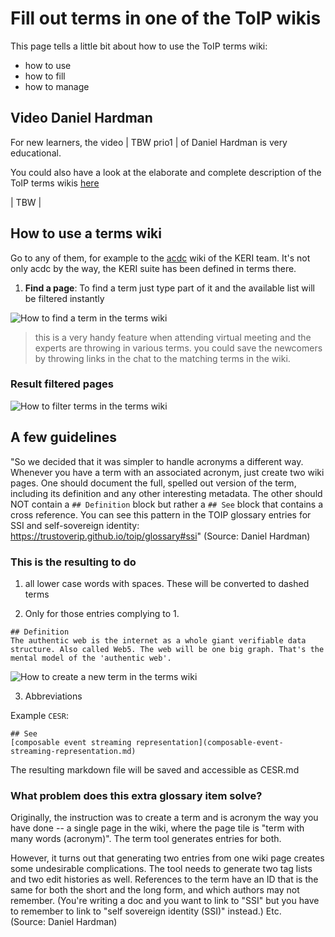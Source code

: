 # Fill out terms in one of the ToIP wikis

This page tells a little bit about how to use the ToIP terms wiki:

- how to use
- how to fill
- how to manage

## Video Daniel Hardman

For new learners, the video | TBW prio1 | of Daniel Hardman is very educational.

You could also have a look at the elaborate and complete description of the ToIP terms wikis [here](https://github.com/trustoverip/toip)

| TBW |

## How to use a terms wiki

Go to any of them, for example to the [acdc](https://github.com/trustoverip/acdc/wiki) wiki of the KERI team. It's not only acdc by the way, the KERI suite has been defined in terms there.

1. **Find a page**: To find a term just type part of it and the available list will be filtered instantly

![How to find a term in the terms wiki](/img/find-a-page.png)

<!--
   <img src="https://raw.githubusercontent.com/WebOfTrust/WOT-terms/gh-pages/images/find-a-page.png" alt="how to find a term in the terms wiki" width="300" />
-->
> this is a very handy feature when attending virtual meeting and the experts are throwing in various terms.
> you could save the newcomers by throwing links in the chat to the matching terms in the wiki.

### Result filtered pages
![How to filter terms in the terms wiki](/img/filter-pages.png)

<!--
<img src="https://raw.githubusercontent.com/WebOfTrust/WOT-terms/gh-pages/images/filter-pages.png" alt="how to filter terms in the terms wiki" width="300" />
-->
## A few guidelines

"So we decided that it was simpler to handle acronyms a different way. Whenever you have a term with an associated acronym, just create two wiki pages. One should document the full, spelled out version of the term, including its definition and any other interesting metadata. The other should NOT contain a `## Definition` block but rather a `## See` block that contains a cross reference. You can see this pattern in the TOIP glossary entries for SSI and self-sovereign identity: https://trustoverip.github.io/toip/glossary#ssi" (Source: Daniel Hardman)

### This is the resulting to do

1. all lower case words with spaces. These will be converted to dashed terms

2. Only for those entries complying to 1.

```
## Definition
The authentic web is the internet as a whole giant verifiable data structure. Also called Web5. The web will be one big graph. That's the mental model of the 'authentic web'.
```

![How to create a new term in the terms wiki](/img/new-term-wiki-page.png)

<!--
<img src="https://WebOfTrust.github.io/WOT-terms/static/img/new-term-wiki-page.png" alt="how to create a new term in the terms wiki" width="600" />
-->
3. Abbreviations

Example `CESR`:

```
## See
[composable event streaming representation](composable-event-streaming-representation.md)
```

The resulting markdown file will be saved and accessible as CESR.md

### What problem does this extra glossary item solve?

Originally, the instruction was to create a term and is acronym the way you have done -- a single page in the wiki, where the page tile is "term with many words (acronym)". The term tool generates entries for both.

However, it turns out that generating two entries from one wiki page creates some undesirable complications. The tool needs to generate two tag lists and two edit histories as well. References to the term have an ID that is the same for both the short and the long form, and which authors may not remember. (You're writing a doc and you want to link to "SSI" but you have to remember to link to "self sovereign identity (SSI)" instead.) Etc.\
(Source: Daniel Hardman)
